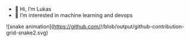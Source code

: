 

<!---
reinhud/reinhud is a ✨ special ✨ repository because its `README.md` (this file) appears on your GitHub profile.
You can click the Preview link to take a look at your changes.
--->
- 👋 Hi, I’m Lukas
- 👀 I’m interested in machine learning and devops

![snake animation](https://github.com/<seu user name>/<seu user name>/blob/output/github-contribution-grid-snake2.svg)